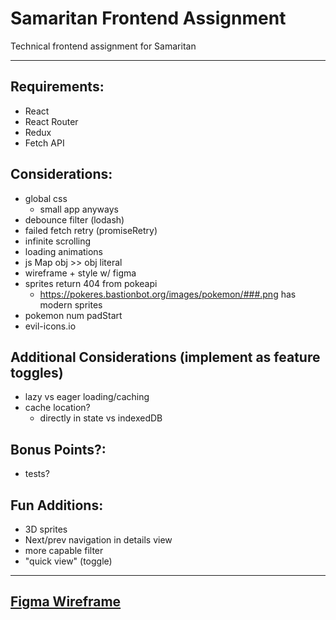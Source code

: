 # Samaritan Frontend Assignment

Technical frontend assignment for Samaritan

---

## Requirements:

- React
- React Router
- Redux
- Fetch API

## Considerations:

- global css
  - small app anyways
- debounce filter (lodash)
- failed fetch retry (promiseRetry)
- infinite scrolling
- loading animations
- js Map obj >> obj literal
- wireframe + style w/ figma
- sprites return 404 from pokeapi
  - https://pokeres.bastionbot.org/images/pokemon/###.png has modern sprites
- pokemon num padStart
- evil-icons.io

## Additional Considerations (implement as feature toggles)

- lazy vs eager loading/caching
- cache location?
  - directly in state vs indexedDB

## Bonus Points?:

- tests?

## Fun Additions:

- 3D sprites
- Next/prev navigation in details view
- more capable filter
- "quick view" (toggle)

---

## [Figma Wireframe](https://www.figma.com/file/DxO5kPOiwBBfHQwcBxWIk2/Samaritan-Pokedex)
